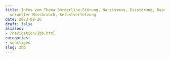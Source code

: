 ```yaml
---
title: Infos zum Thema Borderline-Störung, Narzissmus, Essstörung, Depression, AD(H)S,
  sexueller Missbrauch, Selbstverletzung
date: 2023-08-26
draft: false
aliases:
- /navigation/2bb.html
categories:
- sonstiges
slug: 2bb
---
```

